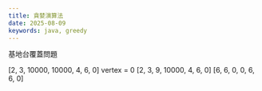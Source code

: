 ```yaml
---
title: 貪婪演算法
date: 2025-08-09
keywords: java, greedy
---
```

基地台覆蓋問題

[2, 3, 10000, 10000, 4, 6, 0]
vertex = 0
[2, 3, 9, 10000, 4, 6, 0]
[6, 6, 0, 0, 6, 6, 0]